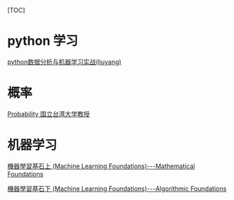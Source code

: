 
[TOC]


# python 学习
[python数据分析与机器学习实战(liuyang)](https://www.youtube.com/watch?v=eS5Y4_me3dI&list=PLhXu26RzZZTwus4cNbPTcgXXH6oavT6EB&index=51)


# 概率

[Probability 国立台湾大学教授](https://www.coursera.org/learn/prob1?action=enroll)

# 机器学习

[機器學習基石上 (Machine Learning Foundations)---Mathematical Foundations](https://www.coursera.org/learn/ntumlone-mathematicalfoundations?source=deprecated_spark_cdp)

[機器學習基石下 (Machine Learning Foundations)---Algorithmic Foundations](https://www.coursera.org/learn/ntumlone-algorithmicfoundations?source=deprecated_spark_cdp)